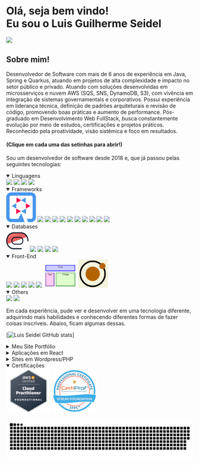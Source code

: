 <h1>
  Olá, seja bem vindo!<br/>
  Eu sou o Luis Guilherme Seidel
</h1>

![](https://komarev.com/ghpvc/?username=your-github-username&style=flat-square)

<div>
  <h2>Sobre mim!</h2>
  <p>
    Desenvolvedor de Software com mais de 6 anos de experiência em Java, Spring e Quarkus, atuando em projetos de alta complexidade e impacto no setor público e privado. Atuando com soluções desenvolvidas em microsserviços e nuvem AWS (SQS, SNS, DynamoDB, S3), com vivência em integração de sistemas governamentais e corporativos. Possui experiência em liderança técnica, definição de padrões arquiteturais e revisão de código, promovendo boas práticas e aumento de performance. Pós-graduado em Desenvolvimento Web FullStack, busca constantemente evolução por meio de estudos, certificações e projetos práticos. Reconhecido pela proatividade, visão sistêmica e foco em resultados.
  </p>
  <h4>(Clique em cada uma das setinhas para abrir!)</h4>

  <p>
    Sou um desenvolvedor de software desde 2018 e, que já passou pelas seguintes tecnologias:     
  </p>
    <details open>
      <summary>
         Linguagens
      </summary>
      <tr>
        <td><img src="https://cdn.jsdelivr.net/gh/devicons/devicon/icons/java/java-original-wordmark.svg" width="60px" /></td>
        <td><img src="https://cdn.jsdelivr.net/gh/devicons/devicon/icons/php/php-plain.svg" width="60px" /></td>
        <td><img src="https://cdn.jsdelivr.net/gh/devicons/devicon/icons/javascript/javascript-original.svg" width="60px" /></td>
        <td><img src="https://cdn.jsdelivr.net/gh/devicons/devicon/icons/bash/bash-original.svg" width="60px" /></td>
      </tr>
    </details>
    <details open>
      <summary>
         Frameworks
      </summary>
      <tr>
        <td> <img src="./assets/icons/quarkus.png" width="80px"></td>
        <td> <img src="https://design.jboss.org/hibernate/logo/final/hibernate_logo_whitebkg_stacked.svg" width="60px"></td>
        <td> <img src="https://cdn.jsdelivr.net/gh/devicons/devicon/icons/spring/spring-original-wordmark.svg" width="60px" /></td>
        <td> <img src="https://cdn.jsdelivr.net/gh/devicons/devicon/icons/apache/apache-original-wordmark.svg" width="60px" /></td>
        <td> <img src="https://cdn.jsdelivr.net/gh/devicons/devicon/icons/react/react-original-wordmark.svg" width="60px" /></td>
        <td> <img src="https://cdn.jsdelivr.net/gh/devicons/devicon/icons/magento/magento-original.svg" width="60px" /></td>
        <td> <img src="https://cdn.jsdelivr.net/gh/devicons/devicon/icons/typescript/typescript-original.svg" width="60px" /></td>
        <td> <img src="https://cdn.jsdelivr.net/gh/devicons/devicon/icons/nodejs/nodejs-original.svg" width="60px" /></td>
        <td> <img src="https://cdn.jsdelivr.net/gh/devicons/devicon/icons/express/express-original.svg" width="60px" /> </td>
        <td> <img src="https://cdn.jsdelivr.net/gh/devicons/devicon/icons/nextjs/nextjs-line.svg" width="60px" /> </td>
        <td> <img src="https://cdn.jsdelivr.net/gh/devicons/devicon/icons/angularjs/angularjs-original.svg" width="60px" /> </td>
      </tr>
    </details>
     <details open>
      <summary>
         Databases
      </summary>
      <tr>
        <td> <img src="./assets/icons/oracle.png" width="60px" /></td>
        <td> <img src="https://cdn.jsdelivr.net/gh/devicons/devicon/icons/postgresql/postgresql-original-wordmark.svg" width="60px" /></td>
        <td> <img src="https://cdn.jsdelivr.net/gh/devicons/devicon/icons/microsoftsqlserver/microsoftsqlserver-plain.svg" width="60px" /></td>
        <td> <img src="https://cdn.jsdelivr.net/gh/devicons/devicon/icons/mysql/mysql-original-wordmark.svg"  width="60px"  /></td>
        <td> <img src="https://cdn.jsdelivr.net/gh/devicons/devicon/icons/sqlite/sqlite-original.svg" width="60px" /></td>
      </tr>
    </details>
    <details open>
      <summary>
        Front-End
      </summary>
      <tr>
        <td><img src="https://cdn.jsdelivr.net/gh/devicons/devicon/icons/html5/html5-plain-wordmark.svg" width="60px" /></td>
        <td><img src="https://cdn.jsdelivr.net/gh/devicons/devicon/icons/css3/css3-plain-wordmark.svg" width="60px" /></td>
        <td><img src="https://cdn.jsdelivr.net/gh/devicons/devicon/icons/sass/sass-original.svg" width="60px" /></td>
        <td> <img src="https://cdn.jsdelivr.net/gh/devicons/devicon/icons/bootstrap/bootstrap-original.svg" width="60px" /> </td>
        <td><img src="https://styled-components.com/logo.png" width="60px" /></td>
        <td><img src="./assets/icons/grid-template.png" width="90px" /></td>
        <td><img src="./assets/icons/atomic-design.png" width="80px" /></td>
      </tr>
    </details>
    <details open>
      <summary>
        Others
      </summary>
      <tr>
        <td><img src="https://cdn.jsdelivr.net/gh/devicons/devicon/icons/docker/docker-original-wordmark.svg" width="60px" /></td>
        <td><img src="https://cdn.jsdelivr.net/gh/devicons/devicon/icons/photoshop/photoshop-plain.svg" width="60px" /></td>
      </tr>
    </details>

  <p>
    Em cada experiência, pude ver e desenvolver em uma tecnologia diferente, adquirindo mais habilidades e conhecendo diferentes formas de fazer coisas inscríveis. Abaixo, ficam algumas dessas.
  </p>
</div>


  [![Luis Seidel GitHub stats](https://github-readme-stats.vercel.app/api?username=luisseidel)]


<div>

<details>
    <summary>Meu Site Portfólio</summary>
    <br/>
    <div>
        <a href="https://luisseidel.netlify.app/" target="_blank">
          <img src="./assets/img/meusite.png">
        </a>
    </div>
</details>

<details>
    <summary>Aplicações em React</summary>
    <br/>
    <div>
        <a href="https://letmeask-c5ecc.web.app/" target="_blank">
          <img src="./assets/img/letmeask.png">
        </a>
    </div>
    <br/>
    <div>
        <a href="https://orkut-clone-mu.vercel.app/" target="_blank">
          <img src="./assets/img/orkut.png">
        </a>
    </div>
</details>


<details>
    <summary>Sites em Wordpress/PHP</summary>
    <br/>
    <div>
        <a href="https://mecanicagenesis.com.br/" target="_blank">
          <img src="./assets/img/mecgenesis.png">
        </a>
    </div>
    <br/>
    <div>
        <a href="https://pasqualottopneus.com.br/" target="_blank">
          <img src="./assets/img/pasqualottopneus.png">
        </a>
    </div>
    <br/>
    <div>
        <a href="https://piraipneus.com.br/" target="_blank">
          <img src="./assets/img/piraipneus.png">
        </a>
    </div>
</details>

 <details open>
      <summary>
         Certificações
      </summary>
      <tr>
        <td> <img src="./assets/icons/aws.png" width="120px" /></td>
        <td> <img src="./assets/icons/scrum.png" width="120px" /></td>
      </tr>
    </details>

</div>





![GitHub Snake dark](https://github.com/luisseidel/luisseidel/blob/output/github-contribution-grid-snake-dark.svg)

</div>
